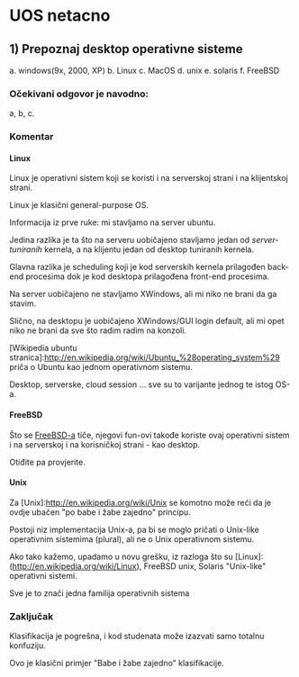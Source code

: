 # UOS netacno

## 1) Prepoznaj desktop operativne sisteme

a. windows(9x, 2000, XP)
b. Linux
c. MacOS
d. unix
e. solaris
f. FreeBSD

### Očekivani odgovor je navodno:

a, b, c.


### Komentar

#### Linux 

Linux je operativni sistem koji se koristi i na serverskoj strani i na klijentskoj strani.

Linux je klasični general-purpose OS.

Informacija iz prve ruke: mi stavljamo na server ubuntu. 

Jedina razlika je ta što na serveru uobičajeno stavljamo jedan od *server-tuniranih* kernela, 
a na klijentu jedan od desktop tuniranih kernela.

Glavna razlika je scheduling koji je kod serverskih kernela prilagođen back-end procesima dok je kod desktopa prilagođena front-end procesima.

Na server uobičajeno ne stavljamo XWindows, ali mi niko ne brani da ga stavim.

Slično, na desktopu je uobičajeno XWindows/GUI login default, ali mi opet niko ne brani da sve što radim radim na konzoli.

[Wikipedia ubuntu stranica]:http://en.wikipedia.org/wiki/Ubuntu_%28operating_system%29 priča o Ubuntu kao jednom operativnom sistemu.

Desktop, serverske, cloud session ... sve su to varijante jednog te istog OS-a.

#### FreeBSD

Što se [FreeBSD-a](http://en.wikipedia.org/wiki/FreeBSD) tiče, njegovi fun-ovi takođe koriste ovaj operativni sistem i na serverskoj i na korisničkoj strani - kao desktop.

Otiđite pa provjerite.

#### Unix

Za [Unix]:http://en.wikipedia.org/wiki/Unix se komotno može reći da je ovdje ubačen "po babe i žabe zajedno" principu.

Postoji niz implementacija Unix-a, pa bi se moglo pričati o Unix-like operativnim sistemima (plural), ali ne o Unix operativnom sistemu.

Ako tako kažemo, upadamo u novu grešku, iz razloga što su [Linux]:(http://en.wikipedia.org/wiki/Linux), FreeBSD unix, Solaris "Unix-like" operativni sistemi.

Sve je to znači jedna familija operativnih sistema


### Zaključak

Klasifikacija je pogrešna, i kod studenata može izazvati samo totalnu konfuziju.

Ovo je klasični primjer "Babe i žabe zajedno" klasifikacije.


